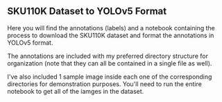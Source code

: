 ## SKU110K Dataset to YOLOv5 Format

Here you will find the annotations (labels) and a notebook containing the
process to download the SKU110K dataset and format the annotations in YOLOv5
format.

The annotations are included with my preferred directory structure for
organization (note that they can all be contained in a single file as well). 

I've also included 1 sample image inside each one of the corresponding
directories for demonstration purposes. You'll need to run the entire notebook
to get all of the iamges in the dataset.
